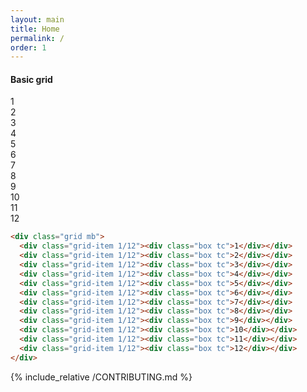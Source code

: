 ```yaml
---
layout: main
title: Home
permalink: /
order: 1
---
```

#### Basic grid

<div class="grid mb">
<div class="grid-item 1/12"><div class="box tc">1</div></div>
<div class="grid-item 1/12"><div class="box tc">2</div></div>
<div class="grid-item 1/12"><div class="box tc">3</div></div>
<div class="grid-item 1/12"><div class="box tc">4</div></div>
<div class="grid-item 1/12"><div class="box tc">5</div></div>
<div class="grid-item 1/12"><div class="box tc">6</div></div>
<div class="grid-item 1/12"><div class="box tc">7</div></div>
<div class="grid-item 1/12"><div class="box tc">8</div></div>
<div class="grid-item 1/12"><div class="box tc">9</div></div>
<div class="grid-item 1/12"><div class="box tc">10</div></div>
<div class="grid-item 1/12"><div class="box tc">11</div></div>
<div class="grid-item 1/12"><div class="box tc">12</div></div>
</div>



```html
<div class="grid mb">
  <div class="grid-item 1/12"><div class="box tc">1</div></div>
  <div class="grid-item 1/12"><div class="box tc">2</div></div>
  <div class="grid-item 1/12"><div class="box tc">3</div></div>
  <div class="grid-item 1/12"><div class="box tc">4</div></div>
  <div class="grid-item 1/12"><div class="box tc">5</div></div>
  <div class="grid-item 1/12"><div class="box tc">6</div></div>
  <div class="grid-item 1/12"><div class="box tc">7</div></div>
  <div class="grid-item 1/12"><div class="box tc">8</div></div>
  <div class="grid-item 1/12"><div class="box tc">9</div></div>
  <div class="grid-item 1/12"><div class="box tc">10</div></div>
  <div class="grid-item 1/12"><div class="box tc">11</div></div>
  <div class="grid-item 1/12"><div class="box tc">12</div></div>
</div>
```


{% include_relative /CONTRIBUTING.md %}
